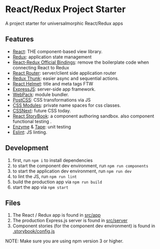 # React/Redux Project Starter

A project starter for universalmorphic React/Redux apps


## Features

*   [React](https://facebook.github.io/react/): THE component-based view library.
*   [Redux](http://redux.js.org/): application state management
*   [React-Redux Official Bindings](https://github.com/reactjs/react-redux): remove the boilerplate code when connecting React to Redux
*   [React Router](https://github.com/reactjs/react-router): server/client side application router
*   [Redux Thunk](https://github.com/gaearon/redux-thunk): easier async and sequential actions.
*   [React Helmet](https://github.com/nfl/react-helmet): title and meta tags FTW
*   [ExpressJS](http://expressjs.com/): server-side app framework.
*   [WebPack](https://webpack.github.io/): module bundler.
*   [PostCSS](https://github.com/postcss/postcss): CSS transformations via JS
*   [CSS Modules](https://github.com/css-modules/css-modules): private name spaces for css classes.
*   [CSSNext](http://cssnext.io/): future CSS today.
*   [React StoryBook](https://github.com/kadirahq/react-storybook): a component authoring sandbox. also component functional testing .
*   [Enzyme](https://github.com/airbnb/enzyme) & [Tape](https://github.com/substack/tape): unit testing
*   [Eslint](http://eslint.org/): JS linting.


## Development

1.  first, run `npm i` to install dependencies
1.  to start the component dev environment, run `npm run components`
1.  to start the application dev environment, run `npm run dev`
1.  to lint the JS, run `npm run lint`
1.  build the production app via `npm run build`
1.  start the app via `npm start`


## Files

1.  The React / Redux app is found in [src/app](./src/app)
1.  The production Express.js server is found in [src/server](./src/server)
1.  Component stories (for the component dev environment) is found in [.storybook/config.js](./.storybook/config.js)



NOTE: Make sure you are using npm version 3 or higher.
